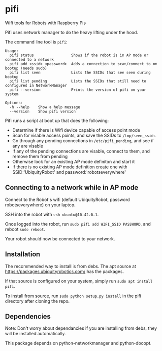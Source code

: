# pifi
Wifi tools for Robots with Raspberry Pis

Pifi uses network manager to do the heavy lifting under the hood.

The command line tool is `pifi`:
```
Usage:
  pifi status                 Shows if the robot is in AP mode or connected to a network
  pifi add <ssid> <password>  Adds a connection to scan/connect to on bootup (needs sudo)
  pifi list seen              Lists the SSIDs that see seen during bootup
  pifi list pending           Lists the SSIDs that still need to configured in NetworkManager
  pifi --version              Prints the version of pifi on your system

Options:
  -h --help    Show a help message
  --version    Show pifi version
```

Pifi runs a script at boot up that does the following:
* Determine if there is Wifi device capable of access point mode
* Scan for visable access points, and save the SSIDs to `/tmp/seen_ssids`
* Go through any pending connections in `/etc/pifi_pending`, and see if any are visable
* If any of the pending connections are visable, connect to them, and remove them from pending
* Otherwise look for an existing AP mode definiton and start it
* If there is no existing AP mode definition create one with SSID:'UbiquityRobot' and password:'robotseverywhere'

## Connecting to a network while in AP mode
Connect to the Robot's wifi (default UbiquityRobot, password robotseverywhere) on your laptop. 

SSH into the robot with `ssh ubuntu@10.42.0.1`. 

Once logged into the robot, run `sudo pifi add WIFI_SSID PASSWORD`, and reboot `sudo reboot`.

Your robot should now be connected to your network.  

## Installation
The recommended way to install is from debs. The apt source at https://packages.ubiquityrobotics.com/ has the packages.

If that source is configured on your system, simply run `sudo apt install pifi`.

To install from source, run `sudo python setup.py install` in the pifi directory after cloning the repo.

## Dependencies
Note: Don't worry about dependancies if you are installing from debs, they will be installed automatically.

This package depends on python-networkmanager and python-docopt.

